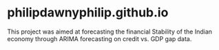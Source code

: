 # philipdawnyphilip.github.io

This project was aimed at forecasting the financial Stability of the Indian
economy through ARIMA forecasting on credit vs. GDP gap data.